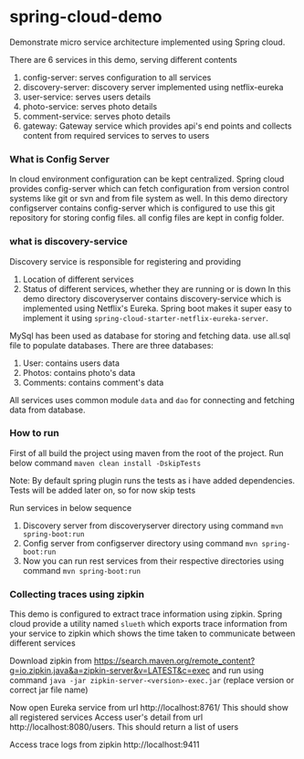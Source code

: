 # spring-cloud-demo
Demonstrate micro service architecture implemented using Spring cloud.

There are 6 services in this demo, serving different contents
1. config-server: serves configuration to all services
2. discovery-server: discovery server implemented using netflix-eureka
3. user-service: serves users details
4. photo-service: serves photo details
5. comment-service: serves photo details
6. gateway: Gateway service which provides api's end points and collects content from required services to serves to users

### What is Config Server
In cloud environment configuration can be kept centralized. Spring cloud provides config-server which can fetch configuration from version control systems like git or svn and from file system as well. In this demo directory configserver contains config-server which is configured to use this git repository for storing config files. all config files are kept in config folder.

### what is discovery-service
Discovery service is responsible for registering and providing 
  1. Location of different services
  2. Status of different services, whether they are running or is down
In this demo directory discoveryserver contains discovery-service which is implemented using Netflix's Eureka. Spring boot makes it super easy to implement it using `spring-cloud-starter-netflix-eureka-server`.

MySql has been used as database for storing and fetching data. use all.sql file to populate databases. 
There are three databases:
1. User: contains users data
2. Photos: contains photo's data
3. Comments: contains comment's data

All services uses common module `data` and `dao` for connecting and fetching data from database. 

### How to run
First of all build the project using maven from the root of the project. Run below command
`maven clean install -DskipTests`

Note: By default spring plugin runs the tests as i have added dependencies. Tests will be added later on, so for now skip tests

Run services in below sequence
1. Discovery server from discoveryserver directory using command `mvn spring-boot:run`
2. Config server from configserver directory using command `mvn spring-boot:run`
3. Now you can run rest services from their respective directories using command `mvn spring-boot:run`

### Collecting traces using zipkin
This demo is configured to extract trace information using zipkin. Spring cloud provide a utility named `slueth` which exports trace information from your service to zipkin which shows the time taken to communicate between different services

Download zipkin from https://search.maven.org/remote_content?g=io.zipkin.java&a=zipkin-server&v=LATEST&c=exec and run using command `java -jar zipkin-server-<version>-exec.jar` (replace version or correct jar file name)

Now open Eureka service from url http://localhost:8761/ This should show all registered services 
Access user's detail from url http://localhost:8080/users. This should return a list of users

Access trace logs from zipkin http://localhost:9411
